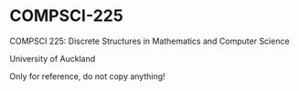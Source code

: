 # COMPSCI-225
COMPSCI 225: Discrete Structures in Mathematics and Computer Science

University of Auckland

Only for reference, do not copy anything!
